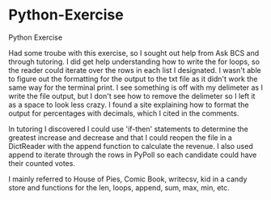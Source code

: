 # Python-Exercise
Python Exercise

Had some troube with this exercise, so I sought out help from Ask BCS and through tutoring. I did get help understanding how to write the for loops, so the reader could iterate over the rows in each list I designated. I wasn't able to figure out the formatting for the output to the txt file as it didn't work the same way for the terminal print. I see something is off with my delimeter as I write the file output, but I don't see how to remove the delimeter so I left it as a space to look less crazy. I found a site explaining how to format the output for percentages with decimals, which I cited in the comments. 

In tutoring I discovered I could use 'if-then' statements to determine the greatest increase and decrease and that I could reopen the file in a DictReader with the append function to calculate the revenue. I also used append to iterate through the rows in PyPoll so each candidate could have their counted votes.

I mainly referred to House of Pies, Comic Book, writecsv, kid in a candy store and functions for the len, loops, append, sum, max, min, etc. 
